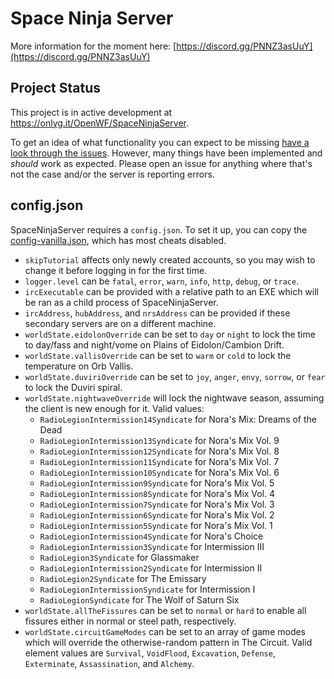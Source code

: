 # Space Ninja Server

More information for the moment here: [https://discord.gg/PNNZ3asUuY](https://discord.gg/PNNZ3asUuY)

## Project Status

This project is in active development at <https://onlyg.it/OpenWF/SpaceNinjaServer>.

To get an idea of what functionality you can expect to be missing [have a look through the issues](https://onlyg.it/OpenWF/SpaceNinjaServer/issues). However, many things have been implemented and *should* work as expected. Please open an issue for anything where that's not the case and/or the server is reporting errors.

## config.json

SpaceNinjaServer requires a `config.json`. To set it up, you can copy the [config-vanilla.json](config-vanilla.json), which has most cheats disabled.

- `skipTutorial` affects only newly created accounts, so you may wish to change it before logging in for the first time.
- `logger.level` can be `fatal`, `error`, `warn`, `info`, `http`, `debug`, or `trace`.
- `ircExecutable` can be provided with a relative path to an EXE which will be ran as a child process of SpaceNinjaServer.
- `ircAddress`, `hubAddress`, and `nrsAddress` can be provided if these secondary servers are on a different machine.
- `worldState.eidolonOverride` can be set to `day` or `night` to lock the time to day/fass and night/vome on Plains of Eidolon/Cambion Drift.
- `worldState.vallisOverride` can be set to `warm` or `cold` to lock the temperature on Orb Vallis.
- `worldState.duviriOverride` can be set to `joy`, `anger`, `envy`, `sorrow`, or `fear` to lock the Duviri spiral.
- `worldState.nightwaveOverride` will lock the nightwave season, assuming the client is new enough for it. Valid values:
  - `RadioLegionIntermission14Syndicate` for Nora's Mix: Dreams of the Dead
  - `RadioLegionIntermission13Syndicate` for Nora's Mix Vol. 9
  - `RadioLegionIntermission12Syndicate` for Nora's Mix Vol. 8
  - `RadioLegionIntermission11Syndicate` for Nora's Mix Vol. 7
  - `RadioLegionIntermission10Syndicate` for Nora's Mix Vol. 6
  - `RadioLegionIntermission9Syndicate` for Nora's Mix Vol. 5
  - `RadioLegionIntermission8Syndicate` for Nora's Mix Vol. 4
  - `RadioLegionIntermission7Syndicate` for Nora's Mix Vol. 3
  - `RadioLegionIntermission6Syndicate` for Nora's Mix Vol. 2
  - `RadioLegionIntermission5Syndicate` for Nora's Mix Vol. 1
  - `RadioLegionIntermission4Syndicate` for Nora's Choice
  - `RadioLegionIntermission3Syndicate` for Intermission III
  - `RadioLegion3Syndicate` for Glassmaker
  - `RadioLegionIntermission2Syndicate` for Intermission II
  - `RadioLegion2Syndicate` for The Emissary
  - `RadioLegionIntermissionSyndicate` for Intermission I
  - `RadioLegionSyndicate` for The Wolf of Saturn Six
- `worldState.allTheFissures` can be set to `normal` or `hard` to enable all fissures either in normal or steel path, respectively.
- `worldState.circuitGameModes` can be set to an array of game modes which will override the otherwise-random pattern in The Circuit. Valid element values are `Survival`, `VoidFlood`, `Excavation`, `Defense`, `Exterminate`, `Assassination`, and `Alchemy`.
